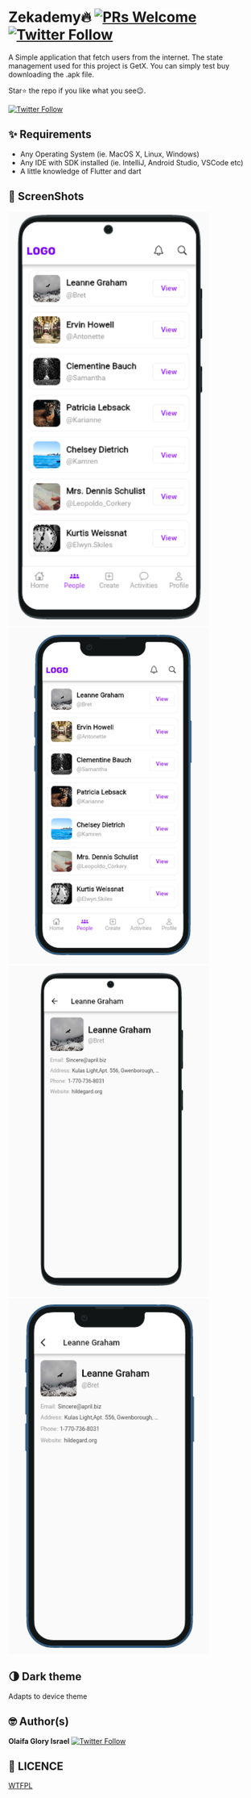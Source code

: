 # Zekademy🔥 [![PRs Welcome](https://img.shields.io/badge/PRs-welcome-brightgreen.svg?style=flat-square)](http://makeapullrequest.com) [![Twitter Follow](https://img.shields.io/twitter/follow/kheeng_splash?style=social)](https://twitter.com/kheeng_splash)

A Simple application that fetch users from the internet. The state management used for this project is GetX. You can simply test buy downloading the .apk file.

Star⭐ the repo if you like what you see😉.

[![Twitter Follow](https://img.shields.io/twitter/follow/kheeng_splash?style=social)](https://twitter.com/kheeng_splash)

## ✨ Requirements

- Any Operating System (ie. MacOS X, Linux, Windows)
- Any IDE with SDK installed (ie. IntelliJ, Android Studio, VSCode etc)
- A little knowledge of Flutter and dart

## 📸 ScreenShots


 <img src="ss/first.png" width="400">  <img src="ss/second.png" width="400"> 
 <img src="ss/third.png" width="400">  <img src="ss/fourth.png" width="400">


## 🌗 Dark theme

Adapts to device theme

## 🤓 Author(s)

**Olaifa Glory Israel** [![Twitter Follow](https://img.shields.io/twitter/follow/kheeng_splash?style=social)](https://twitter.com/kheeng_splash)

## 🔖 LICENCE

[WTFPL](http://www.wtfpl.net/about/)
